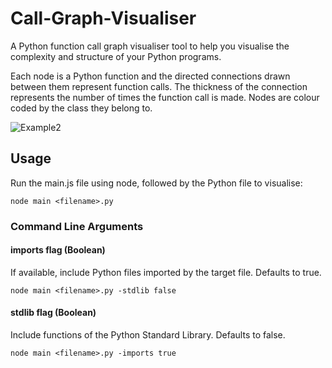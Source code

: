 # Call-Graph-Visualiser

A Python function call graph visualiser tool to help you visualise the complexity and structure of your Python programs.

Each node is a Python function and the directed connections drawn between them represent function calls. The thickness of the connection represents the number of times the function call is made. Nodes are colour coded by the class they belong to.

![Example2](https://user-images.githubusercontent.com/41476809/139538596-ed31f372-2c31-4e9a-9bb1-871411bb8a8a.png)

## Usage
Run the main.js file using node, followed by the Python file to visualise:

    node main <filename>.py

### Command Line Arguments

#### imports flag (Boolean)
If available, include Python files imported by the target file. Defaults to true.

    node main <filename>.py -stdlib false

#### stdlib flag (Boolean)
Include functions of the Python Standard Library. Defaults to false.

    node main <filename>.py -imports true

